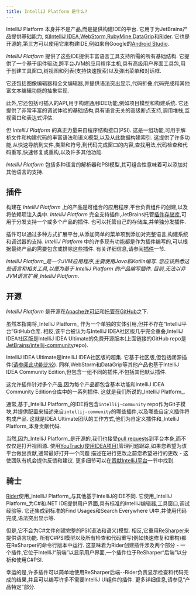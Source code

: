 ```yaml
---
title: IntelliJ Platform 是什么?
---
```


IntelliJ Platform 本身并不是产品,而是提供构建IDE的平台.
它用于为JetBrains产品提供基础能力, 如[IntelliJ IDEA](https://www.jetbrains.com/idea/),[WebStorm](https://www.jetbrains.com/webstorm/),[RubyMine](https://www.jetbrains.com/ruby/),[DataGrip](https://www.jetbrains.com/datagrip/)和[Rider](https://www.jetbrains.com/rider/).
它也是开源的,第三方可以使用它来构建IDE,例如来自Google的[Android Studio](https://developer.android.com/studio/index.html).


_IntelliJ Platform_ 提供了这些IDE提供丰富语言工具支持所需的所有基础结构.
它提供了一个基于组件驱动,跨平台JVM的应用程序主机,具有高级用户界面工具包,用于创建工具窗口,树视图和列表(支持快速搜索)以及弹出菜单和对话框.


它还包括图像编辑器和全文编辑器,并提供语法突出显示,代码折叠,代码完成和其他富文本编辑功能的抽象实现.


此外,它还包括可插入的API,用于构建通用IDE功能,例如项目模型和构建系统.
它还提供了非常丰富的调试体验的基础结构,具有语言无关的高级断点支持,调用堆栈,监视窗口和表达式评估.


但 _IntelliJ Platform_ 的真正力量来自程序结构接口(PSI).
这是一组功能,可用于解析文件和构建代码的丰富语法和语义模型,以及从此数据构建索引.
这提供了许多功能,从快速导航到文件,类型和符号,到代码完成窗口的内容,查找用法,代码检查和代码重写,快速修复或重构,以及许多其他功能.


_IntelliJ Platform_ 包括多种语言的解析器和PSI模型,其可组合性意味着可以添加对其他语言的支持.


## 插件

构建在 _IntelliJ Platform_ 上的产品是可组合的应用程序,平台负责组件的创建,以及将依赖项注入类中. 
_IntelliJ Platform_ 完全支持插件,JetBrains托管[插件存储库](https://plugins.jetbrains.com),可用于分发支持一个或多个产品的插件.
也可以托管自己的存储库,并单独分发插件.


插件可以通过多种方式扩展平台,从添加简单的菜单项到添加对完整语言,构建系统和调试器的支持. 
_IntelliJ Platform_ 中的许多现有功能都是作为插件编写的,可以根据最终产品的需要包含或排除这些插件.
有关详细信息,请参阅[插件](/basics.md)一节.


_IntelliJ Platform_是一个JVM应用程序,主要使用Java和Kotlin编写.
您应该熟悉这些语言和相关工具,以便为基于 _IntelliJ Platform_ 的产品编写插件.
目前,无法以非JVM语言扩展_IntelliJ Platform_.


## 开源


_IntelliJ Platform_ 是开源在[Apache许可证](upsource:///LICENSE.txt)和[托管在GitHub](https://github.com/JetBrains/intellij-community)之下.


虽然本指南将_IntelliJ Platform_ 作为一个单独的实体引用,但并不存在“IntelliJ平台”GitHub仓库.
相反,该平台被认为与IntelliJ IDEA社区版几乎完全重叠,IntelliJ IDEA社区版是IntelliJ IDEA Ultimate的免费开源版本(上面链接的GitHub repo是[JetBrains/intellij-community](https://github.com/JetBrains/intellij-community)repo).


IntelliJ IDEA Ultimate是IntelliJ IDEA社区版的超集.
它基于社区版,但包括闭源插件([请参阅此功能比较](https://www.jetbrains.com/idea/features/editions_comparison_matrix.html)).
同样,WebStorm和DataGrip等其他产品也基于IntelliJ IDEA Community Edition,但包含一组不同的插件,不包括其他默认插件.


这允许插件针对多个产品,因为每个产品都包含基本功能和IntelliJ IDEA Community Edition仓库中的一系列插件.
这就是我们所说的_IntelliJ Platform_.


通常,基于_IntelliJ Platform_的IDE将包含`intellij-community` repo作为Git子模块,并提供配置来描述来自`intellij-community`的哪些插件,以及哪些自定义插件将构成产品.
这就是IDEA Ultimate团队的工作方式,他们为自定义插件和_IntelliJ Platform_本身贡献代码.


当然,因为_IntelliJ Platform_是开源的,我们也接受[pull requests](https://github.com/JetBrains/intellij-community/pulls)到平台本身,而不仅仅是打开视图源.
使用[YouTrack(使用IDEA项目)](https://youtrack.jetbrains.com/issues/IDEA)管理问题跟踪,如果您希望为该平台做出贡献,通常最好打开一个问题
描述在进行更改之前您希望进行的更改 - 这使团队有机会提供反馈和建议.
更多细节可以在[贡献IntelliJ平台](/basics/platform_contributions.md)一节中找到.


## 骑士


[Rider](https://www.jetbrains.com/rider/)使用_IntelliJ Platform_与其他基于IntelliJ的IDE不同.
它使用_IntelliJ Platform_为C#和.NET IDE提供用户界面,具有标准的IntelliJ编辑器,工具窗口,调试经验等.
它还集成到标准的Find Usages和Search Everywhere UI中,并使用代码完成,语法突出显示等.


但是,它不会为C#文件创建完整的PSI(语法和语义)模型.
相反,它重用[ReSharper](https://www.jetbrains.com/resharper/)来提供语言功能.
所有C#PSI模型以及所有检查和代码重写(例如快速修复和重构)都在ReSharper的命令行版本中运行.
这意味着为Rider创建插件涉及两个部分 - 一个插件,它位于IntelliJ“前端”以显示用户界面,一个插件位于ReSharper“后端”以分析和使用C#PSI.


幸运的是,许多插件可以简单地使用ReSharper后端--Rider负责显示检查和代码完成的结果,并且可以编写许多不需要IntelliJ UI组件的插件.
更多详细信息,请参见“产品特定”部分.


